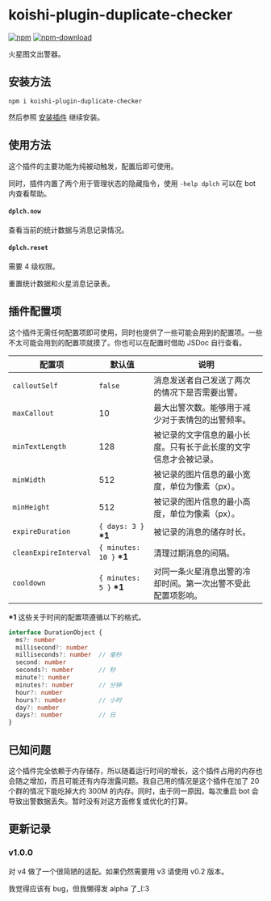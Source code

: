 # koishi-plugin-duplicate-checker

[![npm](https://img.shields.io/npm/v/koishi-plugin-duplicate-checker?style=flat-square)](https://www.npmjs.com/package/koishi-plugin-duplicate-checker)
[![npm-download](https://img.shields.io/npm/dw/koishi-plugin-duplicate-checker?style=flat-square)](https://www.npmjs.com/package/koishi-plugin-duplicate-checker)

火星图文出警器。

## 安装方法

```shell
npm i koishi-plugin-duplicate-checker
```

然后参照 [安装插件](https://koishi.js.org/guide/context.html#%E5%AE%89%E8%A3%85%E6%8F%92%E4%BB%B6) 继续安装。

## 使用方法

这个插件的主要功能为纯被动触发，配置后即可使用。

同时，插件内置了两个用于管理状态的隐藏指令，使用 `-help dplch` 可以在 bot 内查看帮助。

#### `dplch.now`

查看当前的统计数据与消息记录情况。

#### `dplch.reset`

需要 4 级权限。

重置统计数据和火星消息记录表。

## 插件配置项

这个插件无需任何配置项即可使用，同时也提供了一些可能会用到的配置项。一些不太可能会用到的配置项就摸了。你也可以在配置时借助 JSDoc 自行查看。

| 配置项 | 默认值 | 说明 |
| - | - | - |
| `calloutSelf` | `false` | 消息发送者自己发送了两次的情况下是否需要出警。 |
| `maxCallout` | 10 | 最大出警次数。能够用于减少对于表情包的出警频率。 |
| `minTextLength` | 128 | 被记录的文字信息的最小长度。只有长于此长度的文字信息才会被记录。 |
| `minWidth` | 512 | 被记录的图片信息的最小宽度，单位为像素（px）。 |
| `minHeight` | 512 | 被记录的图片信息的最小高度，单位为像素（px）。 |
| `expireDuration` | `{ days: 3 }` **\*1** | 被记录的消息的储存时长。 |
| `cleanExpireInterval` | `{ minutes: 10 }` **\*1** | 清理过期消息的间隔。 |
| `cooldown` | `{ minutes: 5 }` **\*1** | 对同一条火星消息出警的冷却时间。第一次出警不受此配置项影响。 |

**\*1** 这些关于时间的配置项遵循以下的格式。

```ts
interface DurationObject {
  ms?: number
  millisecond?: number
  milliseconds?: number  // 毫秒
  second: number
  seconds?: number       // 秒
  minute?: number
  minutes?: number       // 分钟
  hour?: number
  hours?: number         // 小时
  day?: number
  days?: number          // 日
}
```

## 已知问题

这个插件完全依赖于内存储存，所以随着运行时间的增长，这个插件占用的内存也会随之增加，而且可能还有内存泄露问题。我自己用的情况是这个插件在加了 20 个群的情况下能吃掉大约 300M 的内存。同时，由于同一原因，每次重启 bot 会导致出警数据丢失。暂时没有对这方面修复或优化的打算。

## 更新记录

### v1.0.0

对 v4 做了一个很简陋的适配。如果仍然需要用 v3 请使用 v0.2 版本。

我觉得应该有 bug，但我懒得发 alpha 了_(:3